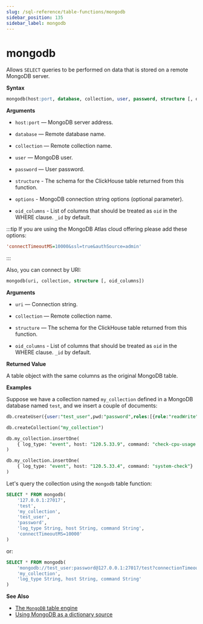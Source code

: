 ```yaml
---
slug: /sql-reference/table-functions/mongodb
sidebar_position: 135
sidebar_label: mongodb
---
```


# mongodb

Allows `SELECT` queries to be performed on data that is stored on a remote MongoDB server.

**Syntax**

``` sql
mongodb(host:port, database, collection, user, password, structure [, options] [, oid_columns])
```

**Arguments**

- `host:port` — MongoDB server address.

- `database` — Remote database name.

- `collection` — Remote collection name.

- `user` — MongoDB user.

- `password` — User password.

- `structure` - The schema for the ClickHouse table returned from this function.

- `options` - MongoDB connection string options (optional parameter).

- `oid_columns` - List of columns that should be treated as `oid` in the WHERE clause. `_id` by default.

:::tip
If you are using the MongoDB Atlas cloud offering please add these options:

```ini
'connectTimeoutMS=10000&ssl=true&authSource=admin'
```

:::

Also, you can connect by URI:
``` sql
mongodb(uri, collection, structure [, oid_columns])
```
**Arguments**

- `uri` — Connection string.

- `collection` — Remote collection name.

- `structure` — The schema for the ClickHouse table returned from this function.

- `oid_columns` - List of columns that should be treated as `oid` in the WHERE clause. `_id` by default.

**Returned Value**

A table object with the same columns as the original MongoDB table.


**Examples**

Suppose we have a collection named `my_collection` defined in a MongoDB database named `test`, and we insert a couple of documents:

```sql
db.createUser({user:"test_user",pwd:"password",roles:[{role:"readWrite",db:"test"}]})

db.createCollection("my_collection")

db.my_collection.insertOne(
    { log_type: "event", host: "120.5.33.9", command: "check-cpu-usage -w 75 -c 90" }
)

db.my_collection.insertOne(
    { log_type: "event", host: "120.5.33.4", command: "system-check"}
)
```

Let's query the collection using the `mongodb` table function:

```sql
SELECT * FROM mongodb(
    '127.0.0.1:27017',
    'test',
    'my_collection',
    'test_user',
    'password',
    'log_type String, host String, command String',
    'connectTimeoutMS=10000'
)
```

or:

```sql
SELECT * FROM mongodb(
    'mongodb://test_user:password@127.0.0.1:27017/test?connectionTimeoutMS=10000',
    'my_collection',
    'log_type String, host String, command String'
)
```

**See Also**

- [The `MongoDB` table engine](/docs/engines/table-engines/integrations/mongodb.md)
- [Using MongoDB as a dictionary source](/docs/sql-reference/dictionaries/index.md#mongodb)
